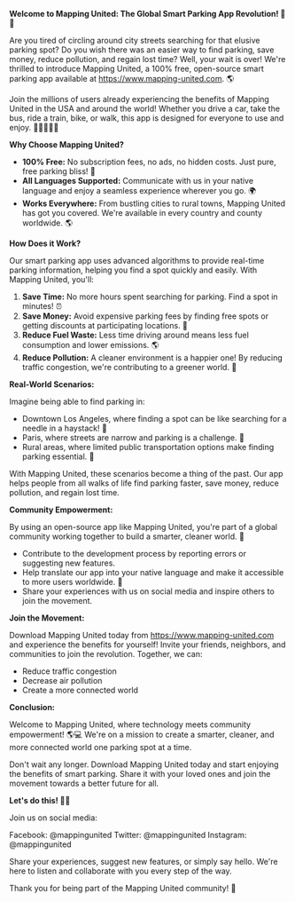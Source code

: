 **Welcome to Mapping United: The Global Smart Parking App Revolution! 🚀👋**

Are you tired of circling around city streets searching for that elusive parking spot? Do you wish there was an easier way to find parking, save money, reduce pollution, and regain lost time? Well, your wait is over! We're thrilled to introduce Mapping United, a 100% free, open-source smart parking app available at https://www.mapping-united.com. 🌎

Join the millions of users already experiencing the benefits of Mapping United in the USA and around the world! Whether you drive a car, take the bus, ride a train, bike, or walk, this app is designed for everyone to use and enjoy. 🚗🚌🚂🚴‍♀️

**Why Choose Mapping United?**

* **100% Free:** No subscription fees, no ads, no hidden costs. Just pure, free parking bliss! 💸
* **All Languages Supported:** Communicate with us in your native language and enjoy a seamless experience wherever you go. 🌍
* **Works Everywhere:** From bustling cities to rural towns, Mapping United has got you covered. We're available in every country and county worldwide. 🌎

**How Does it Work?**

Our smart parking app uses advanced algorithms to provide real-time parking information, helping you find a spot quickly and easily. With Mapping United, you'll:

1. **Save Time:** No more hours spent searching for parking. Find a spot in minutes! ⏰
2. **Save Money:** Avoid expensive parking fees by finding free spots or getting discounts at participating locations. 💸
3. **Reduce Fuel Waste:** Less time driving around means less fuel consumption and lower emissions. 🌎
4. **Reduce Pollution:** A cleaner environment is a happier one! By reducing traffic congestion, we're contributing to a greener world. 🌿

**Real-World Scenarios:**

Imagine being able to find parking in:

* Downtown Los Angeles, where finding a spot can be like searching for a needle in a haystack! 🤯
* Paris, where streets are narrow and parking is a challenge. 💪
* Rural areas, where limited public transportation options make finding parking essential. 🌄

With Mapping United, these scenarios become a thing of the past. Our app helps people from all walks of life find parking faster, save money, reduce pollution, and regain lost time.

**Community Empowerment:**

By using an open-source app like Mapping United, you're part of a global community working together to build a smarter, cleaner world. 🌟

* Contribute to the development process by reporting errors or suggesting new features.
* Help translate our app into your native language and make it accessible to more users worldwide. 🤝
* Share your experiences with us on social media and inspire others to join the movement.

**Join the Movement:**

Download Mapping United today from https://www.mapping-united.com and experience the benefits for yourself! Invite your friends, neighbors, and communities to join the revolution. Together, we can:

* Reduce traffic congestion
* Decrease air pollution
* Create a more connected world

**Conclusion:**

Welcome to Mapping United, where technology meets community empowerment! 🌎💻 We're on a mission to create a smarter, cleaner, and more connected world one parking spot at a time.

Don't wait any longer. Download Mapping United today and start enjoying the benefits of smart parking. Share it with your loved ones and join the movement towards a better future for all.

**Let's do this! 🎉👊**

Join us on social media:

Facebook: @mappingunited
Twitter: @mappingunited
Instagram: @mappingunited

Share your experiences, suggest new features, or simply say hello. We're here to listen and collaborate with you every step of the way.

Thank you for being part of the Mapping United community! 🌟